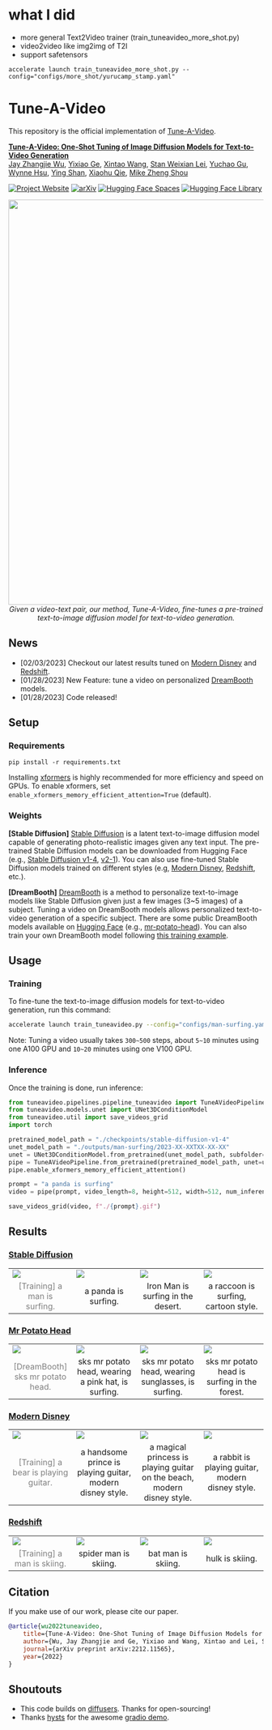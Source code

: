 # what I did
- more general Text2Video trainer (train_tuneavideo_more_shot.py)
- video2video like img2img of T2I
- support safetensors
```
accelerate launch train_tuneavideo_more_shot.py --config="configs/more_shot/yurucamp_stamp.yaml"
```

# Tune-A-Video

This repository is the official implementation of [Tune-A-Video](https://arxiv.org/abs/2212.11565).

**[Tune-A-Video: One-Shot Tuning of Image Diffusion Models for Text-to-Video Generation](https://arxiv.org/abs/2212.11565)**
<br/>
[Jay Zhangjie Wu](https://zhangjiewu.github.io/), 
[Yixiao Ge](https://geyixiao.com/), 
[Xintao Wang](https://xinntao.github.io/), 
[Stan Weixian Lei](), 
[Yuchao Gu](https://ycgu.site/), 
[Wynne Hsu](https://www.comp.nus.edu.sg/~whsu/), 
[Ying Shan](https://scholar.google.com/citations?user=4oXBp9UAAAAJ&hl=en), 
[Xiaohu Qie](https://scholar.google.com/citations?user=mk-F69UAAAAJ&hl=en), 
[Mike Zheng Shou](https://sites.google.com/view/showlab)
<br/>

[![Project Website](https://img.shields.io/badge/Project-Website-orange)](https://tuneavideo.github.io/)
[![arXiv](https://img.shields.io/badge/arXiv-2212.11565-b31b1b.svg)](https://arxiv.org/abs/2212.11565)
[![Hugging Face Spaces](https://img.shields.io/badge/%F0%9F%A4%97%20Hugging%20Face-Spaces-blue)](https://huggingface.co/spaces/Tune-A-Video-library/Tune-A-Video-Training-UI)
[![Hugging Face Library](https://img.shields.io/badge/%F0%9F%A4%97%20Hugging%20Face-Library-green)](https://huggingface.co/spaces/Tune-A-Video-library/Tune-A-Video-Training-UI)


<p align="center">
<img src="https://tuneavideo.github.io/static/images/overview.png" width="800px"/>  
<br>
<em>Given a video-text pair, our method, Tune-A-Video, fine-tunes a pre-trained text-to-image diffusion model for text-to-video generation.</em>
</p>

## News
- [02/03/2023] Checkout our latest results tuned on [Modern Disney](https://huggingface.co/nitrosocke/mo-di-diffusion) and [Redshift](https://huggingface.co/nitrosocke/redshift-diffusion). 
- [01/28/2023] New Feature: tune a video on personalized [DreamBooth](https://dreambooth.github.io/) models.
- [01/28/2023] Code released!


## Setup

### Requirements

```shell
pip install -r requirements.txt
```

Installing [xformers](https://github.com/facebookresearch/xformers) is highly recommended for more efficiency and speed on GPUs. 
To enable xformers, set `enable_xformers_memory_efficient_attention=True` (default).

### Weights

**[Stable Diffusion]** [Stable Diffusion](https://arxiv.org/abs/2112.10752) is a latent text-to-image diffusion model capable of generating photo-realistic images given any text input. The pre-trained Stable Diffusion models can be downloaded from Hugging Face (e.g., [Stable Diffusion v1-4](https://huggingface.co/CompVis/stable-diffusion-v1-4), [v2-1](https://huggingface.co/stabilityai/stable-diffusion-2-1)). You can also use fine-tuned Stable Diffusion models trained on different styles (e.g, [Modern Disney](https://huggingface.co/nitrosocke/mo-di-diffusion), [Redshift](https://huggingface.co/nitrosocke/redshift-diffusion), etc.).

**[DreamBooth]** [DreamBooth](https://dreambooth.github.io/) is a method to personalize text-to-image models like Stable Diffusion given just a few images (3~5 images) of a subject. Tuning a video on DreamBooth models allows personalized text-to-video generation of a specific subject. There are some public DreamBooth models available on [Hugging Face](https://huggingface.co/sd-dreambooth-library) (e.g., [mr-potato-head](https://huggingface.co/sd-dreambooth-library/mr-potato-head)). You can also train your own DreamBooth model following [this training example](https://github.com/huggingface/diffusers/tree/main/examples/dreambooth). 


## Usage

### Training

To fine-tune the text-to-image diffusion models for text-to-video generation, run this command:

```bash
accelerate launch train_tuneavideo.py --config="configs/man-surfing.yaml"
```

Note: Tuning a video usually takes `300~500` steps, about `5~10` minutes using one A100 GPU and `10~20` minutes using one V100 GPU.

### Inference

Once the training is done, run inference:

```python
from tuneavideo.pipelines.pipeline_tuneavideo import TuneAVideoPipeline
from tuneavideo.models.unet import UNet3DConditionModel
from tuneavideo.util import save_videos_grid
import torch

pretrained_model_path = "./checkpoints/stable-diffusion-v1-4"
unet_model_path = "./outputs/man-surfing/2023-XX-XXTXX-XX-XX"
unet = UNet3DConditionModel.from_pretrained(unet_model_path, subfolder='unet', torch_dtype=torch.float16).to('cuda')
pipe = TuneAVideoPipeline.from_pretrained(pretrained_model_path, unet=unet, torch_dtype=torch.float16).to("cuda")
pipe.enable_xformers_memory_efficient_attention()

prompt = "a panda is surfing"
video = pipe(prompt, video_length=8, height=512, width=512, num_inference_steps=50, guidance_scale=7.5).videos

save_videos_grid(video, f"./{prompt}.gif")
```

## Results

### [Stable Diffusion](https://huggingface.co/CompVis/stable-diffusion-v1-4)

<table width="100%" align="center">
<tr>
  <td><img src="https://tuneavideo.github.io/static/results/man-surfing/train.gif"></td>
  <td><img src="https://tuneavideo.github.io/static/results/repo/stablediffusion/panda-surfing.gif"></td>
  <td><img src="https://tuneavideo.github.io/static/results/repo/stablediffusion/ironman-desert.gif"></td>              
  <td><img src="https://tuneavideo.github.io/static/results/repo/stablediffusion/raccoon-cartoon.gif"></td>
</tr>
<tr>
  <td width=25% style="text-align:center;color:gray;">[Training] a man is surfing.</td>
  <td width=25% style="text-align:center;">a panda is surfing.</td>
  <td width=25% style="text-align:center;">Iron Man is surfing in the desert.</td>
  <td width=25% style="text-align:center;">a raccoon is surfing, cartoon style.</td>
</tr>
</table>

### [Mr Potato Head](https://huggingface.co/sd-dreambooth-library/mr-potato-head)

<table width="100%" align="center">
<tr>
  <td><img src="https://tuneavideo.github.io/static/results/repo/dreambooth/mr-potato-head.png"></td>
  <td><img src="https://tuneavideo.github.io/static/results/repo/dreambooth/pink-hat.gif"></td>
  <td><img src="https://tuneavideo.github.io/static/results/repo/dreambooth/potato-sunglasses.gif"></td>              
  <td><img src="https://tuneavideo.github.io/static/results/repo/dreambooth/potato-forest.gif"></td>
</tr>
<tr>
  <td width=25% style="text-align:center;color:gray;">[DreamBooth] sks mr potato head.</td>
  <td width=25% style="text-align:center;">sks mr potato head, wearing a pink hat, is surfing.</td>
  <td width=25% style="text-align:center;">sks mr potato head, wearing sunglasses, is surfing.</td>
  <td width=25% style="text-align:center;">sks mr potato head is surfing in the forest.</td>
</tr>
</table>


### [Modern Disney](https://huggingface.co/nitrosocke/mo-di-diffusion)

<table width="100%" align="center">
<tr>
  <td><img src="https://tuneavideo.github.io/static/results/bear-guitar/train.gif"></td>
  <td><img src="https://tuneavideo.github.io/static/results/repo/modern-disney/prince-guitar.gif"></td>
  <td><img src="https://tuneavideo.github.io/static/results/repo/modern-disney/princess-guitar.gif"></td>              
  <td><img src="https://tuneavideo.github.io/static/results/repo/modern-disney/rabbit-guitar.gif"></td>
</tr>
<tr>
  <td width=25% style="text-align:center;color:gray;">[Training] a bear is playing guitar.</td>
  <td width=25% style="text-align:center;">a handsome prince is playing guitar, modern disney style.</td>
  <td width=25% style="text-align:center;">a magical princess is playing guitar on the beach, modern disney style.</td>
  <td width=25% style="text-align:center;">a rabbit is playing guitar, modern disney style.</td>
</tr>
</table>

### [Redshift](https://huggingface.co/nitrosocke/redshift-diffusion)

<table width="100%" align="center">
<tr>
  <td><img src="https://tuneavideo.github.io/static/results/man-skiing/train.gif"></td>
  <td><img src="https://tuneavideo.github.io/static/results/repo/redshift/spiderman-skiing.gif"></td>
  <td><img src="https://tuneavideo.github.io/static/results/repo/redshift/batman-skiing.gif"></td>              
  <td><img src="https://tuneavideo.github.io/static/results/repo/redshift/hulk-skiing.gif"></td>
</tr>
<tr>
  <td width=25% style="text-align:center;color:gray;">[Training] a man is skiing.</td>
  <td width=25% style="text-align:center;">spider man is skiing.</td>
  <td width=25% style="text-align:center;">bat man is skiing.</td>
  <td width=25% style="text-align:center;">hulk is skiing.</td>
</tr>
</table>


## Citation
If you make use of our work, please cite our paper.
```bibtex
@article{wu2022tuneavideo,
    title={Tune-A-Video: One-Shot Tuning of Image Diffusion Models for Text-to-Video Generation},
    author={Wu, Jay Zhangjie and Ge, Yixiao and Wang, Xintao and Lei, Stan Weixian and Gu, Yuchao and Hsu, Wynne and Shan, Ying and Qie, Xiaohu and Shou, Mike Zheng},
    journal={arXiv preprint arXiv:2212.11565},
    year={2022}
}
```

## Shoutouts

- This code builds on [diffusers](https://github.com/huggingface/diffusers). Thanks for open-sourcing!
- Thanks [hysts](https://github.com/hysts) for the awesome [gradio demo](https://huggingface.co/spaces/Tune-A-Video-library/Tune-A-Video-Training-UI).
